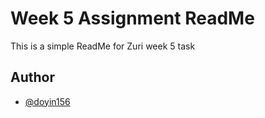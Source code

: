 
# Week 5 Assignment ReadMe

This is a simple ReadMe for Zuri week 5 task


## Author

- [@doyin156](https://www.github.com/doyin156)

